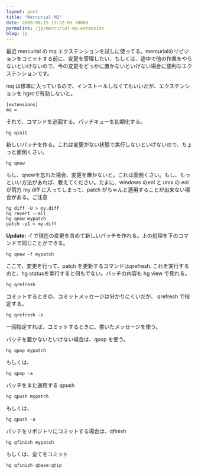 ```yaml
---
layout: post
title: "Mercurial MQ"
date: 2009-08-15 13:32:03 +0000
permalink: /jp/mercurial-mq-extension
blog: jp
---
```


最近 mercurial の mq
エクステンションを試しに使ってる。mercurialのリビジョンをコミットする前に、変更を管理したい、もしくは、途中で他の作業をやらないといけないので、今の変更をどっかに置かないといけない場合に便利なエクステンションです。

mq は標準に入っているので、インストールしなくてもいいだが、エクステンションを.hgrcで有効しないと。

``` text
[extensions]
mq =
```

それで、コマンドを巡回する。パッチキューを初期化する。

``` text
hg qinit
```

新しいパッチを作る。これは変更がない状態で実行しないといけないので、ちょっと面倒くさい。

``` text
hg qnew
```

もし、qnewを忘れた場合、変更を置かないと。これは面倒くさい。もし、もっといい方法があれば、教えてください。たまに、windows のeol
と unix の eol が両方 my.diff に入ってしまって、patch がちゃんと適用することが出来ない場合がある。ご注意

``` text
hg diff -U > my.diff
hg revert --all
hg qnew mypatch
patch -p1 < my.diff
```

**Update:** -f で現在の変更を含めて新しいパッチを作れる。上の処理を下のコマンドで同じことができる。

``` text
hg qnew -f mypatch
```

ここで、変更を行って、patch を更新するコマンドはqrefresh. これを実行するのと、hg
statusを実行すると何もでない。パッチの内容も hg view
で見れる。

``` text
hg qrefresh
```

コミットするときの、コミットメッセージは分かりにくいだが、 qrefresh で指定する。

``` text
hg qrefresh -e
```

一回指定すれば、コミットするときに、書いたメッセージを使う。

パッチを置かないといけない場合は、qpop を使う。

``` text
hg qpop mypatch
```

もしくは、

``` text
hg qpop -a
```

パッチをまた適用する qpush

``` text
hg qpush mypatch
```

もしくは、

``` text
hg qpush -a
```

パッチをリポジトリにコミットする場合は、qfinish

``` text
hg qfinish mypatch
```

もしくは、全てをコミット

``` text
hg qfinish qbase:qtip
```
